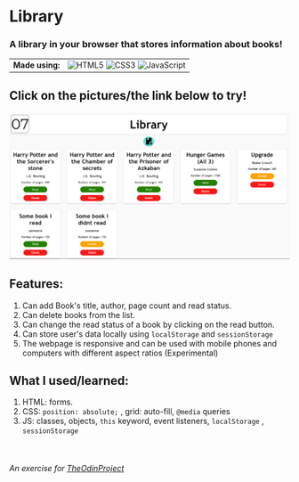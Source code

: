 # Library
### A library in your browser that stores information about books!  

<table>
  <td align="center"><b>Made using:</b></td>
  <td> 
    <img title="HTML5" src="https://cdn.jsdelivr.net/gh/devicons/devicon/icons/html5/html5-plain.svg" width="40" height="40" alt="HTML5" />
    <img title="CSS3" src="https://cdn.jsdelivr.net/gh/devicons/devicon/icons/css3/css3-plain.svg" width="40" height="40" alt="CSS3" />
    <img title="JavaScript" src="https://cdn.jsdelivr.net/gh/devicons/devicon/icons/javascript/javascript-plain.svg" width="40" height="40" alt="JavaScript" />
  </td>
</table>

## **Click on the pictures/the link below to try!**

<a href="https://redplusblue.github.io/library/"><img src="files/preview.png" alt="A preview picture" title="Click Me!"></a>

## Features: 
1. Can add Book's title, author, page count and read status. 
2. Can delete books from the list. 
3. Can change the read status of a book by clicking on the read button.
4. Can store user's data locally using `localStorage` and `sessionStorage`
5. The webpage is responsive and can be used with mobile phones and computers with different aspect ratios (Experimental)

## What I used/learned: 
1. HTML: forms.
2. CSS: `position: absolute;` , grid: auto-fill, `@media` queries
3. JS: classes, objects, `this` keyword, event listeners, `localStorage` , `sessionStorage`     

<br>

###### An exercise for [TheOdinProject](theodinproject.com)
